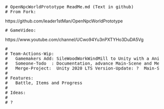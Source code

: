 <pre>
# OpenNpcWorldPrototype ReadMe.md (Text in github)
# From Fork: </pre>https://github.com/leader1stMan/OpenNpcWorldPrototype
<pre>
# GameVideo: </pre>https://www.youtube.com/channel/UCwo94Yu3nPXTYHo3DuDA5Vg
<pre>
#
# Team-Actions-Wip:
#   Gamemakers Add: SileWoodWorkWindMill to Unity with a AnimationController
#   Someone-Todo  : Documentation, advance Main-Scene and Menu-Structure
#   Merge-Project:  Unity 2020 LTS Version-Update: ?  Main-Scene-Tested: ?
#
# Features:
#   Battle, Items and Progress
#
# Ideas:
#
# ?
</pre>
